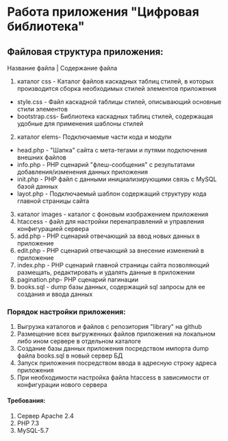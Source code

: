 # Работа приложения "Цифровая библиотека"

## Файловая структура приложения:
Название файла  | Содержание файла
1. каталог css  - Каталог файлов каскадных таблиц стилей, в которых производится сборка необходимых стилей элементов приложения
 + style.css    - Файл каскадной таблицы стилей, описывающий основные стили элементов
 + bootstrap.css- Библиотека каскадных таблиц стилей, содержащая удобные для применения шаблоны стилей
2. каталог elems- Подключаемые части кода и модули
 + head.php     - "Шапка" сайта с мета-тегами и путями подключения внешних файлов
 + info.php     - PHP cценарий "флеш-сообщения" с результатами добавления/изменения данных приложения
 + init.php     - PHP файл с данными инициализирующими связь с MySQL базой данных
 + layot.php    - Подключаемый шаблон содержащий структуру кода главной страницы сайта
3. каталог images - каталог с фоновым изображением приложения
3. htaccess     - файл для настройки перенаправлений и управления конфигурацией сервера
4. add.php      - PHP сценарий отвечающий за ввод новых данных в приложение
5. edit.php     - PHP сценарий отвечающий за внесение изменений в приложение
6. index.php    - PHP сценарий главной страницы сайта позволяющий размещать, редактировать и удалять данные в приложении
7. pagination.php- PHP сценарий пагинации
8. books.sql    - dump базы данных, содержащий sql запросы для ее создания и ввода данных

### Порядок настройки приложения: 
1. Выгрузка каталогов и файлов с репозитория "library" на github
2. Размещение всех выгруженных файлов приложения на локальном либо ином сервере в отдельном каталоге
3. Создание базы данных приложения посредством импорта dump файла books.sql в новый сервер БД 
4. Запуск приложения посредством ввода в адресную строку адреса приложения
5. При необходимости настройка файла htaccess в зависимости от конфигурации нового сервера

#### Требования:
1. Сервер Apache 2.4
2. PHP 7.3
3. MySQL-5.7
